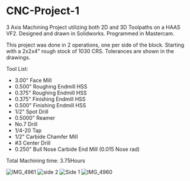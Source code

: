 # CNC-Project-1
3 Axis Machining Project utilizing both 2D and 3D Toolpaths on a HAAS VF2. Designed and drawn in Solidworks. Programmed in Mastercam. 

This project was done in 2 operations, one per side of the block. Starting with a 2x2x4" rough stock of 1030 CRS. Tolerances are shown in the drawings.

Tool List:
* 3.00" Face Mill
* 0.500" Roughing Endmill HSS
* 0.375" Roughing Endmill HSS
* 0.375" Finishing Endmill HSS
* 0.500" Finishing Endmill HSS
* 1/2" Spot Drill
* 0.5000" Reamer
* No.7 Drill
* 1/4-20 Tap
* 1/2" Carbide Chamfer Mill
* #3 Center Drill
* 0.250" Bull Nose Carbide End Mill (0.015 Nose rad)

Total Machining time: 3.75Hours


![IMG_4961](https://github.com/potatoworld/CNC-Project-1/assets/37276609/2606b027-3283-4df6-94b3-11e590018f07)
![side 2](https://github.com/potatoworld/CNC-Project-1/assets/37276609/273d1d66-1986-400f-8671-ca44be0999e3)
![Side 1](https://github.com/potatoworld/CNC-Project-1/assets/37276609/afe70415-541e-49fa-b3cc-76070e90a5a5)
![IMG_4960](https://github.com/potatoworld/CNC-Project-1/assets/37276609/5d91a877-1376-48b9-b945-824e680eb5e5)
